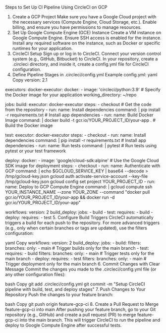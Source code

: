 Steps to Set Up CI Pipeline Using CircleCI on GCP
1. Create a GCP Project
Make sure you have a Google Cloud project with the necessary services (Compute Engine, Cloud Storage, etc.).
Enable billing, and ensure you have permissions to manage resources.
2. Set Up Google Compute Engine (GCE) Instance
Create a VM instance on Google Compute Engine.
Ensure SSH access is enabled for the instance.
Install any required software on the instance, such as Docker or specific runtimes for your application.
3. CircleCI Setup
Sign up or log in to CircleCI.
Connect your version control system (e.g., GitHub, Bitbucket) to CircleCI.
In your repository, create a .circleci directory, and inside it, create a config.yml file for CircleCI configuration.
4. Define Pipeline Stages in .circleci/config.yml
Example config.yml:
yaml
Copy
version: 2.1

executors:
  docker-executor:
    docker:
      - image: 'circleci/python:3.9'  # Specify the Docker image for your application
    working_directory: ~/repo

jobs:
  build:
    executor: docker-executor
    steps:
      - checkout  # Get the code from the repository
      - run:
          name: Install dependencies
          command: |
            pip install -r requirements.txt  # Install app dependencies
      - run:
          name: Build Docker Image
          command: |
            docker build -t gcr.io/YOUR_PROJECT_ID/your-app .  # Build the Docker image
    
  test:
    executor: docker-executor
    steps:
      - checkout
      - run:
          name: Install dependencies
          command: |
            pip install -r requirements.txt  # Install app dependencies
      - run:
          name: Run tests
          command: |
            pytest  # Run tests using pytest or your test framework
    
  deploy:
    docker:
      - image: 'google/cloud-sdk:alpine'  # Use the Google Cloud SDK image for deployment
    steps:
      - checkout
      - run:
          name: Authenticate with GCP
          command: |
            echo $GCLOUD_SERVICE_KEY | base64 --decode > /tmp/gcloud-key.json
            gcloud auth activate-service-account --key-file /tmp/gcloud-key.json
            gcloud config set project YOUR_PROJECT_ID
      - run:
          name: Deploy to GCP Compute Engine
          command: |
            gcloud compute ssh YOUR_INSTANCE_NAME --zone YOUR_ZONE --command "docker pull gcr.io/YOUR_PROJECT_ID/your-app && docker run -d gcr.io/YOUR_PROJECT_ID/your-app"
          
workflows:
  version: 2
  build_deploy:
    jobs:
      - build
      - test:
          requires:
            - build
      - deploy:
          requires:
            - test
5. Configure Build Triggers
CircleCI automatically triggers a build for each push to the repository. For more advanced triggers (e.g., only when certain branches or tags are updated), use the filters configuration:

yaml
Copy
workflows:
  version: 2
  build_deploy:
    jobs:
      - build:
          filters:
            branches:
              only:
                - main  # Trigger builds only for the main branch
      - test:
          requires:
            - build
          filters:
            branches:
              only:
                - main  # Trigger tests only for the main branch
      - deploy:
          requires:
            - test
          filters:
            branches:
              only:
                - main  # Trigger deployment only for the main branch
6. Commit Changes with Clear Message
Commit the changes you made to the .circleci/config.yml file (or any other configuration files):

bash
Copy
git add .circleci/config.yml
git commit -m "Setup CircleCI pipeline with build, test, and deploy stages"
7. Push Changes to Your Repository
Push the changes to your feature branch:

bash
Copy
git push origin feature-gcp-ci
8. Create a Pull Request to Merge feature-gcp-ci into main
After pushing your feature branch, go to your Git repository (e.g., GitHub) and create a pull request (PR) to merge feature-gcp-ci into the main branch. This will trigger CircleCI to run the pipeline and deploy to Google Compute Engine after successful tests.